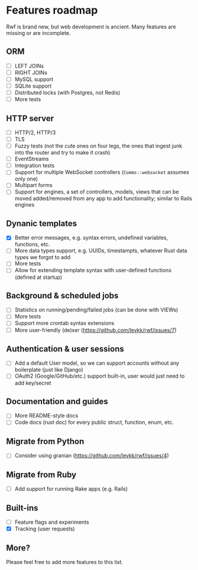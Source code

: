 # Features roadmap

Rwf is brand new, but web development is ancient. Many features are missing or are incomplete.

## ORM

- [ ] LEFT JOINs
- [ ] RIGHT JOINs
- [ ] MySQL support
- [ ] SQLite support
- [ ] Distributed locks (with Postgres, not Redis)
- [ ] More tests

## HTTP server

- [ ] HTTP/2, HTTP/3
- [ ] TLS
- [ ] Fuzzy tests (not the cute ones on four legs, the ones that ingest junk into the router and try to make it crash)
- [ ] EventStreams
- [ ] Integration tests
- [ ] Support for multiple WebSocket controllers (`Comms::websocket` assumes only one)
- [ ] Multipart forms
- [ ] Support for engines, a set of controllers, models, views that can be moved added/removed from any app to add functionality; similar to Rails engines

## Dynanic templates

- [x] Better error messages, e.g. syntax errors, undefined variables, functions, etc.
- [ ] More data types support, e.g. UUIDs, timestampts, whatever Rust data types we forgot to add
- [ ] More tests
- [ ] Allow for extending template syntax with user-defined functions (defined at startup)

## Background & scheduled jobs

- [ ] Statistics on running/pending/failed jobs (can be done with VIEWs)
- [ ] More tests
- [ ] Support more crontab syntax extensions
- [ ] More user-friendly (de)ser (https://github.com/levkk/rwf/issues/7)

## Authentication & user sessions

- [ ] Add a default User model, so we can support accounts without any boilerplate (just like Django)
- [ ] OAuth2 (Google/GitHub/etc.) support built-in, user would just need to add key/secret

## Documentation and guides

- [ ] More README-style docs
- [ ] Code docs (rust doc) for every public struct, function, enum, etc.

## Migrate from Python

- [ ] Consider using granian (https://github.com/levkk/rwf/issues/4)

## Migrate from Ruby

- [ ] Add support for running Rake apps (e.g. Rails)

## Built-ins

- [ ] Feature flags and experiments
- [x] Tracking (user requests)

## More?

Please feel free to add more features to this list.
